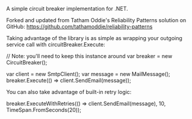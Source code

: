 A simple circuit breaker implementation for .NET.

Forked and updated from Tatham Oddie's Reliability Patterns solution on GitHub:
https://github.com/tathamoddie/reliability-patterns

Taking advantage of the library is as simple as wrapping your outgoing service call with circuitBreaker.Execute:

// Note: you'll need to keep this instance around
var breaker = new CircuitBreaker();
 
var client = new SmtpClient();
var message = new MailMessage();
breaker.Execute(() => client.SendEmail(message));

You can also take advantage of built-in retry logic:

breaker.ExecuteWithRetries(() => client.SendEmail(message), 10, TimeSpan.FromSeconds(20));